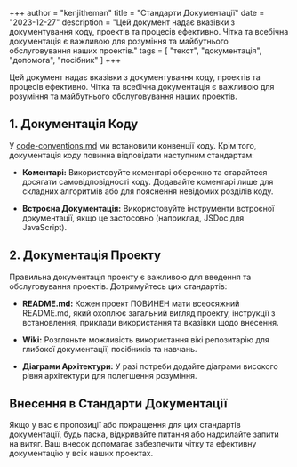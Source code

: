 +++
author = "kenjitheman"
title = "Стандарти Документації"
date = "2023-12-27"
description = "Цей документ надає вказівки з документування коду, проектів та процесів ефективно. Чітка та всебічна документація є важливою для розуміння та майбутнього обслуговування наших проектів."
tags = [
    "текст",
    "документація",
    "допомога",
    "посібник"
]
+++

Цей документ надає вказівки з документування коду, проектів та процесів ефективно. Чітка та всебічна документація є важливою для розуміння та майбутнього обслуговування наших проектів.

## 1. Документація Коду

У [code-conventions.md](/uk/docs/code-conventions) ми встановили конвенції коду. Крім того, документація коду повинна відповідати наступним стандартам:

- **Коментарі:** Використовуйте коментарі обережно та старайтеся досягати самовідповідності коду. Додавайте коментарі лише для складних алгоритмів або для пояснення невідомих розділів коду.

- **Встроєна Документація:** Використовуйте інструменти встроєної документації, якщо це застосовно (наприклад, JSDoc для JavaScript).

## 2. Документація Проекту

Правильна документація проекту є важливою для введення та обслуговування проектів. Дотримуйтесь цих стандартів:

- **README.md:** Кожен проект ПОВИНЕН мати всеосяжний README.md, який охоплює загальний вигляд проекту, інструкції з встановлення, приклади використання та вказівки щодо внесення.

- **Wiki:** Розгляньте можливість використання вікі репозитарію для глибокої документації, посібників та навчань.

- **Діаграми Архітектури:** У разі потреби додайте діаграми високого рівня архітектури для полегшення розуміння.

## Внесення в Стандарти Документації

Якщо у вас є пропозиції або покращення для цих стандартів документації, будь ласка, відкривайте питання або надсилайте запити на витяг. Ваш внесок допомагає забезпечити чітку та ефективну документацію у всіх наших проектах.

